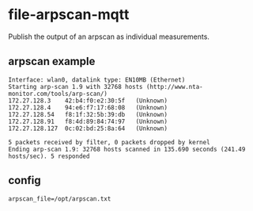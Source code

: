 file-arpscan-mqtt
=================

Publish the output of an arpscan as individual measurements.


arpscan example
---------------

```
Interface: wlan0, datalink type: EN10MB (Ethernet)
Starting arp-scan 1.9 with 32768 hosts (http://www.nta-monitor.com/tools/arp-scan/)
172.27.128.3	42:b4:f0:e2:30:5f	(Unknown)
172.27.128.4	94:e6:f7:17:68:08	(Unknown)
172.27.128.54	f8:1f:32:5b:39:db	(Unknown)
172.27.128.91	f8:4d:89:84:74:97	(Unknown)
172.27.128.127	0c:02:bd:25:8a:64	(Unknown)

5 packets received by filter, 0 packets dropped by kernel
Ending arp-scan 1.9: 32768 hosts scanned in 135.690 seconds (241.49 hosts/sec). 5 responded
```

config
------

```
arpscan_file=/opt/arpscan.txt
```
